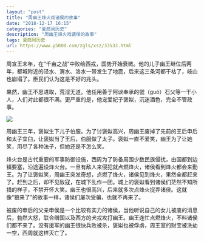 ```yaml
---
layout: "post"
title: "周幽王烽火戏诸侯的故事"
date: "2018-12-17 16:15"
categories: "夏商周历史"
description: "周幽王烽火戏诸侯的故事"
tags: 夏商周历史
url: https://www.y5000.com/zgls/xsz/33533.html
---
```






周宣王末年，在“千亩之战”中败给西戎，国势开始衰微。他的儿子幽王继位后两年，都城附近的泾水、渭水、洛水一带发生了地震，后来这三条河都干枯了，岐山也崩塌了。臣民们认为这是不好的兆头。

果然，幽王不思进取，荒淫无道。他任用善于阿谀奉承的虢（guó）石父等一干小人，人们对此都很不满。更严重的是，他宠爱妃子褒姒，沉迷酒色，完全不管政事。

![](https://img.y5000.com/uploads/allimg/180921/8-1P9211FF3617.jpg)

周幽王三年，褒姒生下儿子伯服。为了讨褒姒高兴，周幽王废掉了先前的王后申后和太子宜臼，让褒姒当了王后，伯服做了太子。褒姒一直不爱笑，幽王为了让她笑，用尽了各种法子，但她还是不怎么笑。

烽火台是古代重要的军事防御设施，西周为了防备周围少数民族侵扰，由国都到边镇要塞，沿途遍设烽火台。一旦有敌人来侵犯就点燃烽火，诸侯看到烽火都会来勤王。为了让褒姒笑，周幽王突发奇想，点燃了烽火，诸侯见到烽火，果然全都赶来了。赶到之后，却不见敌寇，在城下乱作一团。城上的褒姒看到诸侯们茫然不知所措的样子，不禁开怀大笑。幽王也很高兴，后来就多次点烽火捉弄诸侯。这就像“狼来了”的故事一样，诸侯们屡次受骗，也就不再来了。

被废的申后的父亲申侯是一个比较有实力的诸侯，当他听说自己的女儿被废的消息后，勃然大怒，联合缯国以及西方的犬戎攻打幽王。幽王连忙点燃烽火，不料诸侯们都不来了。没有援军的幽王很快兵败被杀，褒姒也被俘虏，周王室的财宝被洗劫一空，西周就这样灭亡了。
